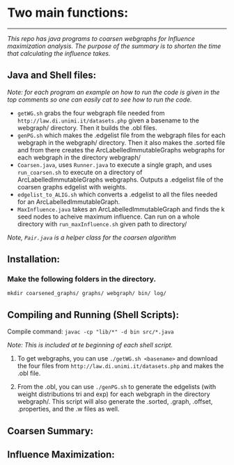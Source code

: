 # Two main functions:
------------------------

_This repo has java programs to coarsen webgraphs for Influence maximization analysis. The purpose of the summary is to shorten the time that calculating the influence takes._

Java and Shell files:
---------------------
_Note: for each program an example on how to run the code is given in the top comments so one can easily cat <program> to see how to run the code._


- `getWG.sh` grabs the four webgraph file needed from `http://law.di.unimi.it/datasets.php` given a basename to the webgraph/ directory. Then it builds the .obl files.
- `genPG.sh` which makes the .edgelist file from the webgraph files for each webgraph in the webgraph/ directory. Then it also makes the .sorted file and from there creates the ArcLabelledImmutableGraphs webgraphs for each webgraph in the directory webgraph/ 
- `Coarsen.java`, uses `Runner.java` to execute a single graph, and uses `run_coarsen.sh` to execute on a directory of ArcLabelledImmutableGraphs webgraphs. Outputs a .edgelist file of the coarsen graphs edgelist with weights.
- `edgelist_to_ALIG.sh` which converts a .edgelist to all the files needed for an ArcLabelledImmutableGraph. 
- `MaxInfluence.java` takes an ArcLabelledImmutableGraph and finds the k seed nodes to acheive maximum influence. Can run on a whole directory with `run_maxInfluence.sh` given path to directory/

_Note, `Pair.java` is a helper class for the coarsen algorithm_

Installation:
--------------
### Make the following folders in the directory.

`mkdir coarsened_graphs/ graphs/ webgraph/ bin/ log/`


Compiling and Running (Shell Scripts):
--------------------------------------
Compile command: `javac -cp "lib/*" -d bin src/*.java`

_Note: This is included at te beginning of each shell script._

1) To get webgraphs, you can use `./getWG.sh <basename>` and download the four files from `http://law.di.unimi.it/datasets.php` and makes the .obl file.

2) From the .obl, you can use `./genPG.sh` to generate the edgelists (with weight distributions tri and exp) for each webgraph in the directory webgraph/. This script will also generate the .sorted, .graph, .offset, .properties, and the .w files as well.

Coarsen Summary:
----------------




Influence Maximization:
-------------------------

